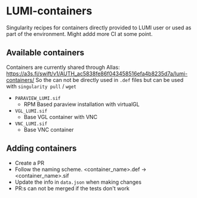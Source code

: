 # LUMI-containers
Singularity recipes for containers directly provided to LUMI user or used as part of the environment.
Might addd more CI at some point. 

## Available containers 

Containers are currently shared through Allas: 
<https://a3s.fi/swift/v1/AUTH_ac5838fe86f043458516efa4b8235d7a/lumi-containers/>
So the can not be directly used in `.def` files but can be used with `singularity pull` / `wget` 

- `PARAVIEW_LUMI.sif`
  - RPM Based paraview installation with virtualGL
- `VGL_LUMI.sif`
  - Base VGL container with VNC   	
- `VNC_LUMI.sif`
  - Base VNC container 

## Adding containers

- Create a PR
- Follow the naming scheme. <container_name>.def -> <container_name>.sif
- Update the info in `data.json` when making changes
- PR:s can not be merged if the tests don't work
